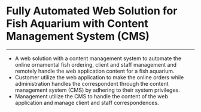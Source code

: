 # Fully Automated Web Solution for Fish Aquarium with Content Management System (CMS)
***
* A web solution with a content management system to automate the online ornamental fish ordering, client and staff management and remotely handle the web application content for a fish aquarium.
* Customer utilize the web application to make the online orders while administration handles the correspondent through the content management system (CMS) by adhering to their system privileges.
* Management utilize the CMS to handle the content of the web application and manage client and staff correspondences.
